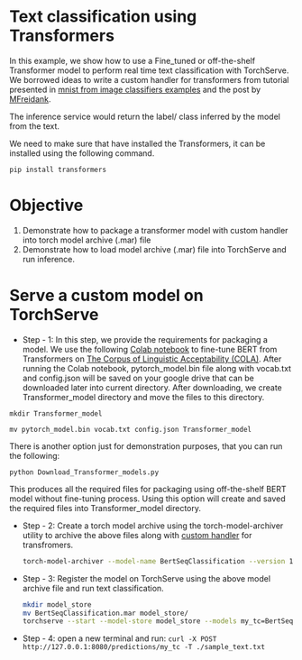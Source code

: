 # Text classification using Transformers

In this example, we show how to use a Fine_tuned or off-the-shelf Transformer model to perform real time text classification with TorchServe. We borrowed ideas to write a custom handler for transformers from tutorial presented in [mnist from image classifiers examples](https://github.com/pytorch/serve/tree/master/examples/image_classifier/mnist) and the post by [MFreidank](https://medium.com/analytics-vidhya/deploy-huggingface-s-bert-to-production-with-pytorch-serve-27b068026d18).

The inference service would return the label/ class inferred by the model from the text.

We need to make sure that have installed the Transformers, it can be installed using the following  command.

 `pip install transformers`

# Objective
1. Demonstrate how to package a transformer model with custom handler into torch model archive (.mar) file
2. Demonstrate how to load model archive (.mar) file into TorchServe and run inference.

# Serve a custom model on TorchServe

 * Step - 1: In this step, we provide the requirements for packaging a model. We use the following [Colab notebook](https://drive.google.com/open?id=1p3v-JjNi8xfE8vGd-Jhzisi1ztNLdbTb) to fine-tune BERT from Transformers on [The Corpus of Linguistic Acceptability (COLA)](https://nyu-mll.github.io/CoLA/). After running the Colab notebook, pytorch_model.bin file along with vocab.txt and config.json will be saved on your google drive that can be downloaded later into current directory. After downloading, we create Transformer_model directory and move the files to this directory.

 `mkdir Transformer_model`

 `mv pytorch_model.bin vocab.txt config.json Transformer_model`

 There is another option just for demonstration purposes, that you can run the following:

`python Download_Transformer_models.py`

 This produces all the required files for packaging using off-the-shelf BERT model without fine-tuning process. Using this option will create and saved the required files into Transformer_model directory.

 * Step - 2: Create a torch model archive using the torch-model-archiver utility to archive the above files along with [custom handler](Transformers_handler.py) for transfromers.

    ```bash
    torch-model-archiver --model-name BertSeqClassification --version 1.0 --serialized-file Transformer_model/pytorch_model.bin --handler ./Transformers_handler.py --extra-files "./index_to_name.json,Transformer_model/vocab.txt,Transformer_model/config.json"
    ```

 * Step - 3: Register the model on TorchServe using the above model archive file and run text classification.

    ```bash
    mkdir model_store
    mv BertSeqClassification.mar model_store/
    torchserve --start --model-store model_store --models my_tc=BertSeqClassification.mar

    ```
* Step - 4: open a new terminal and run:
`curl -X POST http://127.0.0.1:8080/predictions/my_tc -T ./sample_text.txt`
